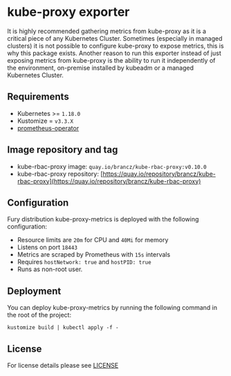 # kube-proxy exporter

It is highly recommended gathering metrics from kube-proxy as it is a critical piece of any Kubernetes Cluster.
Sometimes (especially in managed clusters) it is not possible to configure kube-proxy to expose metrics, this is why
this package exists. Another reason to run this exporter instead of just exposing metrics from kube-proxy is the
ability to run it independently of the environment, on-premise installed by kubeadm or a managed Kubernetes Cluster.


## Requirements

- Kubernetes >= `1.18.0`
- Kustomize = `v3.3.X`
- [prometheus-operator](../prometheus-operator)


## Image repository and tag

- kube-rbac-proxy image: `quay.io/brancz/kube-rbac-proxy:v0.10.0`
- kube-rbac-proxy repository:
  [https://quay.io/repository/brancz/kube-rbac-proxy](https://quay.io/repository/brancz/kube-rbac-proxy)


## Configuration

Fury distribution kube-proxy-metrics is deployed with the following configuration:

- Resource limits are `20m` for CPU and `40Mi` for memory
- Listens on port `18443`
- Metrics are scraped by Prometheus with `15s` intervals
- Requires `hostNetwork: true` and `hostPID: true`
- Runs as non-root user.


## Deployment

You can deploy kube-proxy-metrics by running the following command in the root of
the project:

```shell
kustomize build | kubectl apply -f -
```


## License

For license details please see [LICENSE](../../LICENSE)
